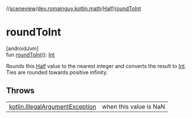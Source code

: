 //[sceneview](../../../index.md)/[dev.romainguy.kotlin.math](../index.md)/[Half](index.md)/[roundToInt](round-to-int.md)

# roundToInt

[androidJvm]\
fun [roundToInt](round-to-int.md)(): [Int](https://kotlinlang.org/api/latest/jvm/stdlib/kotlin/-int/index.html)

Rounds this [Half](index.md) value to the nearest integer and converts the result to [Int](https://kotlinlang.org/api/latest/jvm/stdlib/kotlin/-int/index.html). Ties are rounded towards positive infinity.

## Throws

| | |
|---|---|
| [kotlin.IllegalArgumentException](https://kotlinlang.org/api/latest/jvm/stdlib/kotlin/-illegal-argument-exception/index.html) | when this value is NaN |

